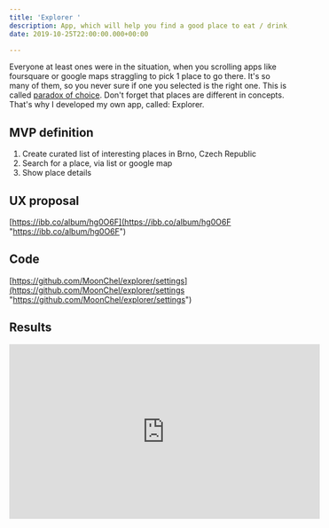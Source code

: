 ```yaml
---
title: 'Explorer '
description: App, which will help you find a good place to eat / drink, have fun
date: 2019-10-25T22:00:00.000+00:00

---
```

Everyone at least ones were in the situation, when you scrolling apps like foursquare or google maps straggling to pick 1 place to go there. It's so many of them, so you never sure if one you selected is the right one. This is called [paradox of choice](https://en.wikipedia.org/wiki/The_Paradox_of_Choice "paradox of choice"). Don't forget that places are different in concepts.  
That's why I developed my own app, called: Explorer.

## MVP definition

1. Create curated list of interesting places in Brno, Czech Republic
2. Search for a place, via list or google map
3. Show place details

## UX proposal

[https://ibb.co/album/hg0O6F](https://ibb.co/album/hg0O6F "https://ibb.co/album/hg0O6F")

## Code

[https://github.com/MoonChel/explorer/settings](https://github.com/MoonChel/explorer/settings "https://github.com/MoonChel/explorer/settings")

## Results

<iframe width="560" height="315" src="https://www.youtube.com/embed/X2Hdd5xK8jU" frameborder="0" allow="accelerometer; autoplay; encrypted-media; gyroscope; picture-in-picture" allowfullscreen></iframe>